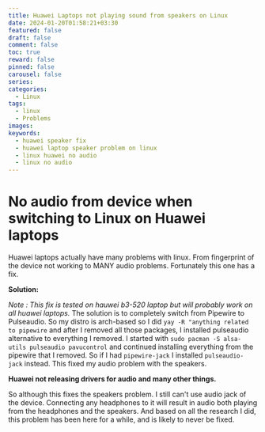 ```yaml
---
title: Huawei Laptops not playing sound from speakers on Linux
date: 2024-01-20T01:58:21+03:30
featured: false
draft: false
comment: false
toc: true
reward: false
pinned: false
carousel: false
series: 
categories:
  - Linux
tags:
  - linux
  - Problems
images: 
keywords:
  - huawei speaker fix
  - huawei laptop speaker problem on linux
  - linux huawei no audio
  - linux no audio
---
```


# No audio from device when switching to Linux on Huawei laptops

Huawei laptops actually have many problems with linux. From fingerprint of the device not working to MANY audio problems. Fortunately this one has a fix.

 **Solution:**
 
*Note : This fix is tested on hauwei b3-520 laptop but will probably work on all huawei laptops.*
The solution is to completely switch from Pipewire to Pulseaudio. So my distro is arch-based so I did `yay -R "anything related to pipewire` and after I removed all those packages, I installed pulseaudio alternative to everything I removed. I started with `sudo pacman -S alsa-utils pulseaudio pavucontrol` and continued installing everything from the pipewire that I removed. So if I had `pipewire-jack` I installed `pulseaudio-jack` instead.
This fixed my audio problem with the speakers.

**Huawei not releasing drivers for audio and many other things.**

So although this fixes the speakers problem. I still can't use audio jack of the device. Connecting any headphones to it will result in audio both playing from the headphones and the speakers.
And based on all the research I did, this problem has been here for a while, and is likely to never be fixed.
